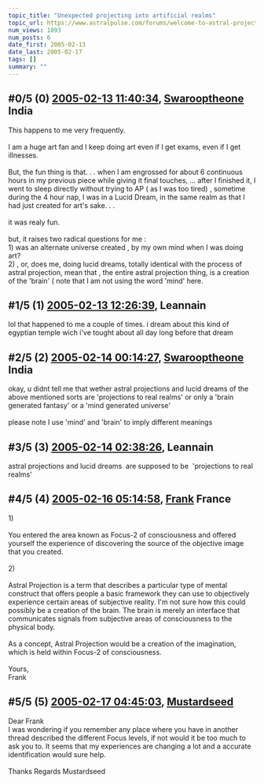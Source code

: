 ```yaml
---
topic_title: "Unexpected projecting into artificial realms"
topic_url: https://www.astralpulse.com/forums/welcome-to-astral-projection-experiences!/unexpected-projecting-into-artificial-realms
num_views: 1893
num_posts: 6
date_first: 2005-02-13
date_last: 2005-02-17
tags: []
summary: ""
---
```


## \#0/5 (0) [2005-02-13 11:40:34](https://www.astralpulse.com/forums/index.php?msg=148855), [Swarooptheone](https://www.astralpulse.com/forums/profile/?u=8185) India ##
<section>
This happens to me very frequently.
<br>
<br>
I am a huge art fan and I keep doing art even if I get exams, even if I get illnesses.
<br>
<br>
But, the fun thing is that. . . when I am engrossed for about 6 continuous hours in my previous piece while giving it final touches, ... after I finished it, I went to sleep directly without trying to AP ( as I was too tired) , sometime during the 4 hour nap, I was in a Lucid Dream, in the same realm as that I had just created for art's sake. . .
<br>
<br>
it was realy fun.
<br>
<br>
but, it raises two radical questions for me :
<br>
1) was an alternate universe created , by my own mind when I was doing art?
<br>
2) , or, does me, doing lucid dreams, totally identical with the process of astral projection, mean that , the entire astral projection thing, is a creation of the 'brain' ( note that I am not using the word 'mind' here.
</section>

## \#1/5 (1) [2005-02-13 12:26:39](https://www.astralpulse.com/forums/index.php?msg=148860), Leannain  ##
<section>
lol that happened to me a couple of times. i dream about this kind of egyptian temple wich i've tought about all day long before that dream
</section>

## \#2/5 (2) [2005-02-14 00:14:27](https://www.astralpulse.com/forums/index.php?msg=149182), [Swarooptheone](https://www.astralpulse.com/forums/profile/?u=8185) India ##
<section>
okay, u didnt tell me that wether astral projections and lucid dreams of the above mentioned sorts are 'projections to real realms' or only a 'brain generated fantasy' or a 'mind generated universe'
<br>
<br>
please note I use 'mind' and 'brain' to imply different meanings
</section>

## \#3/5 (3) [2005-02-14 02:38:26](https://www.astralpulse.com/forums/index.php?msg=149216), Leannain  ##
<section>
astral projections and lucid dreams  are supposed to be  'projections to real realms'
</section>

## \#4/5 (4) [2005-02-16 05:14:58](https://www.astralpulse.com/forums/index.php?msg=149990), [Frank](https://www.astralpulse.com/forums/profile/?u=359) France ##
<section>
1)
<br>
<br>
You entered the area known as Focus-2 of consciousness and offered yourself the experience of discovering the source of the objective image that you created.
<br>
<br>
2)
<br>
<br>
Astral Projection is a term that describes a particular type of mental construct that offers people a basic framework they can use to objectively experience certain areas of subjective reality. I'm not sure how this could possibly be a creation of the brain. The brain is merely an interface that communicates signals from subjective areas of consciousness to the physical body.
<br>
<br>
As a concept, Astral Projection would be a creation of the imagination, which is held within Focus-2 of consciousness.
<br>
<br>
Yours,
<br>
Frank
</section>

## \#5/5 (5) [2005-02-17 04:45:03](https://www.astralpulse.com/forums/index.php?msg=150229), [Mustardseed](https://www.astralpulse.com/forums/profile/?u=2232)  ##
<section>
Dear Frank
<br>
I was wondering if you remember any place where you have in another thread described the different Focus levels, if not would it be too much to ask you to. It seems that my experiences are changing a lot and a accurate identification would sure help.
<br>
<br>
Thanks Regards Mustardseed
</section>